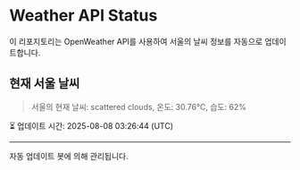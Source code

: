 
# Weather API Status

이 리포지토리는 OpenWeather API를 사용하여 서울의 날씨 정보를 자동으로 업데이트합니다.

## 현재 서울 날씨
> 서울의 현재 날씨: scattered clouds, 온도: 30.76°C, 습도: 62%

⏳ 업데이트 시간: 2025-08-08 03:26:44 (UTC)

---
자동 업데이트 봇에 의해 관리됩니다.
